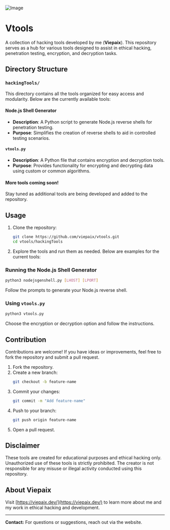 ![Image](https://i.pinimg.com/736x/0c/87/c9/0c87c9cb2a31a42218ef15d92fe9e9f4.jpg)

# Vtools

A collection of hacking tools developed by me (**Viepaix**). This repository serves as a hub for various tools designed to assist in ethical hacking, penetration testing, encryption, and decryption tasks.

## Directory Structure

### `hackingTools/`
This directory contains all the tools organized for easy access and modularity. Below are the currently available tools:

#### Node.js Shell Generator
- **Description**: A Python script to generate Node.js reverse shells for penetration testing.
- **Purpose**: Simplifies the creation of reverse shells to aid in controlled testing scenarios.

#### `vtools.py`
- **Description**: A Python file that contains encryption and decryption tools.
- **Purpose**: Provides functionality for encrypting and decrypting data using custom or common algorithms.

#### More tools coming soon!
Stay tuned as additional tools are being developed and added to the repository.

## Usage

1. Clone the repository:
   ```bash
   git clone https://github.com/viepaix/vtools.git
   cd vtools/hackingTools
   ```

2. Explore the tools and run them as needed. Below are examples for the current tools:

### Running the Node.js Shell Generator
```bash
python3 nodejsgenshell.py [LHOST] [LPORT]
```
Follow the prompts to generate your Node.js reverse shell.

### Using `vtools.py`
```bash
python3 vtools.py
```
Choose the encryption or decryption option and follow the instructions.

## Contribution

Contributions are welcome! If you have ideas or improvements, feel free to fork the repository and submit a pull request.

1. Fork the repository.
2. Create a new branch:
   ```bash
   git checkout -b feature-name
   ```
3. Commit your changes:
   ```bash
   git commit -m "Add feature-name"
   ```
4. Push to your branch:
   ```bash
   git push origin feature-name
   ```
5. Open a pull request.

## Disclaimer
These tools are created for educational purposes and ethical hacking only. Unauthorized use of these tools is strictly prohibited. The creator is not responsible for any misuse or illegal activity conducted using this repository.

## About Viepaix
Visit [https://viepaix.dev/](https://viepaix.dev/) to learn more about me and my work in ethical hacking and development.

---

**Contact:** For questions or suggestions, reach out via the website.



